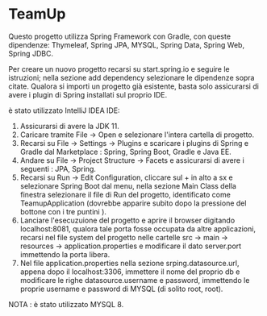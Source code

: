 # TeamUp
Questo progetto utilizza Spring Framework con Gradle, con queste dipendenze: 
Thymeleaf, Spring JPA, MYSQL, Spring Data, Spring Web, Spring JDBC.

Per creare un nuovo progetto recarsi su start.spring.io e seguire le istruzioni; nella sezione add dependency selezionare le dipendenze sopra citate.
Qualora si importi un progetto già esistente, basta solo assicurarsi di avere i plugin di Spring installati sul proprio IDE.

è stato utilizzato IntelliJ IDEA IDE: 
1. Assicurarsi di avere la JDK 11.
2. Caricare tramite File -> Open e selezionare l'intera cartella di progetto.
3. Recarsi su File -> Settings -> Plugins e scaricare i plugins di Spring e Gradle dal Marketplace : Spring, Spring Boot, Gradle e Java EE.
4. Andare su File -> Project Structure -> Facets e assicurarsi di avere i seguenti : JPA, Spring.
5. Recarsi su Run -> Edit Configuration, cliccare sul + in alto a sx e selezionare Spring Boot dal menu, nella sezione Main Class della finestra selezionare il file di Run del progetto, identificato come TeamupApplication (dovrebbe apparire subito dopo la pressione del bottone con i tre puntini ).
6. Lanciare l'esecuzuione del progetto e aprire il browser digitando localhost:8081, qualora tale porta fosse occupata da altre applicazioni, recarsi nel file system del progetto nelle cartelle src -> main -> resources -> application.properties e modificare il dato server.port immettendo la porta libera.
7. Nel file application.properties nella sezione srping.datasource.url, appena dopo il localhost:3306, immettere il nome del proprio db e modificare le righe datasource.username e password, immettendo le proprie username e password di MYSQL (di solito root, root).

NOTA : è stato utilizzato MYSQL 8.


